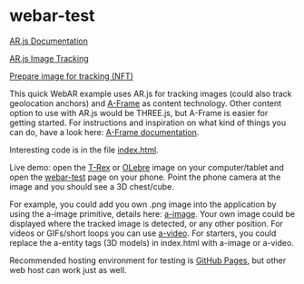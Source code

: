 # webar-test

[AR.js Documentation](https://ar-js-org.github.io/AR.js-Docs/)

[AR.js Image Tracking](https://ar-js-org.github.io/AR.js-Docs/image-tracking/)

[Prepare image for tracking (NFT)](https://carnaux.github.io/NFT-Marker-Creator/)

This quick WebAR example uses AR.js for tracking images (could also track geolocation anchors) and [A-Frame](https://aframe.io/) as content technology. Other content option to use with AR.js would be THREE.js, but A-Frame is easier for getting started. For instructions and inspiration on what kind of things you can do, have a look here: [A-Frame documentation](https://aframe.io/docs/1.2.0/introduction/).

Interesting code is in the file [index.html](https://github.com/emllnd/webar-test/blob/main/index.html).

Live demo: open the [T-Rex](https://github.com/emllnd/webar-test/blob/main/trex-image-big.jpeg) or [OLebre](https://github.com/emllnd/webar-test/blob/main/taberna_o_lebre.png) image on your computer/tablet and open the [webar-test](https://emllnd.github.io/webar-test/) page on your phone. Point the phone camera at the image and you should see a 3D chest/cube.

For example, you could add you own .png image into the application by using the a-image primitive, details here: [a-image](https://aframe.io/docs/1.2.0/primitives/a-image.html). Your own image could be displayed where the tracked image is detected, or any other position. For videos or GIFs/short loops you can use [a-video](https://aframe.io/docs/1.2.0/primitives/a-video.html). For starters, you could replace the a-entity tags (3D models) in index.html with a-image or a-video.

Recommended hosting environment for testing is [GitHub Pages](https://pages.github.com/), but other web host can work just as well.

